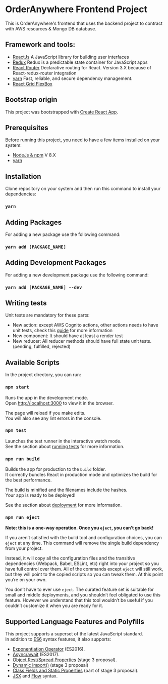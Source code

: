 # OrderAnywhere Frontend Project
This is OrderAnywhere's frontend that uses the backend project to contract with AWS resources & Mongo DB database.

## Framework and tools:
- [ReactJs](https://reactjs.org/) A JavaScript library for building user interfaces
- [Redux](https://redux.js.org/) Redux is a predictable state container for JavaScript apps
- [React Router](https://github.com/ReactTraining/react-router) Declarative routing for React. Version 3.X because of React-redux-router integration
- [yarn](https://yarnpkg.com/) Fast, reliable, and secure dependency management.
- [React Grid FlexBox](https://roylee0704.github.io/react-flexbox-grid/)

## Bootstrap origin
This project was bootstrapped with [Create React App](https://github.com/facebookincubator/create-react-app).

## Prerequisites
Before running this project, you need to have a few items installed on your system:
- [NodeJs & npm](https://nodejs.org/) V 8.X
- [yarn](https://yarnpkg.com/)

## Installation
Clone repository on your system and then run this command to install your dependencies:
### `yarn`
## Adding Packages
For adding a new package use the following command:
### `yarn add [PACKAGE_NAME]`

## Adding Development Packages
For adding a new development package use the following command:
### `yarn add [PACKAGE_NAME] --dev`

## Writing tests
Unit tests are mandatory for these parts:
- New action: except AWS Cognito actions, other actions needs to have unit tests, check this [guide](https://redux.js.org/docs/recipes/WritingTests.html) for more information
- New component: It should have at least a render test
- New reducer: All reducer methods should have full state unit tests. (pending, fulfilled, rejected)

## Available Scripts

In the project directory, you can run:

### `npm start`

Runs the app in the development mode.<br>
Open [http://localhost:3000](http://localhost:3000) to view it in the browser.

The page will reload if you make edits.<br>
You will also see any lint errors in the console.

### `npm test`

Launches the test runner in the interactive watch mode.<br>
See the section about [running tests](#running-tests) for more information.

### `npm run build`

Builds the app for production to the `build` folder.<br>
It correctly bundles React in production mode and optimizes the build for the best performance.

The build is minified and the filenames include the hashes.<br>
Your app is ready to be deployed!

See the section about [deployment](#deployment) for more information.

### `npm run eject`

**Note: this is a one-way operation. Once you `eject`, you can’t go back!**

If you aren’t satisfied with the build tool and configuration choices, you can `eject` at any time. This command will remove the single build dependency from your project.

Instead, it will copy all the configuration files and the transitive dependencies (Webpack, Babel, ESLint, etc) right into your project so you have full control over them. All of the commands except `eject` will still work, but they will point to the copied scripts so you can tweak them. At this point you’re on your own.

You don’t have to ever use `eject`. The curated feature set is suitable for small and middle deployments, and you shouldn’t feel obligated to use this feature. However we understand that this tool wouldn’t be useful if you couldn’t customize it when you are ready for it.

## Supported Language Features and Polyfills

This project supports a superset of the latest JavaScript standard.<br>
In addition to [ES6](https://github.com/lukehoban/es6features) syntax features, it also supports:

* [Exponentiation Operator](https://github.com/rwaldron/exponentiation-operator) (ES2016).
* [Async/await](https://github.com/tc39/ecmascript-asyncawait) (ES2017).
* [Object Rest/Spread Properties](https://github.com/sebmarkbage/ecmascript-rest-spread) (stage 3 proposal).
* [Dynamic import()](https://github.com/tc39/proposal-dynamic-import) (stage 3 proposal)
* [Class Fields and Static Properties](https://github.com/tc39/proposal-class-public-fields) (part of stage 3 proposal).
* [JSX](https://facebook.github.io/react/docs/introducing-jsx.html) and [Flow](https://flowtype.org/) syntax.